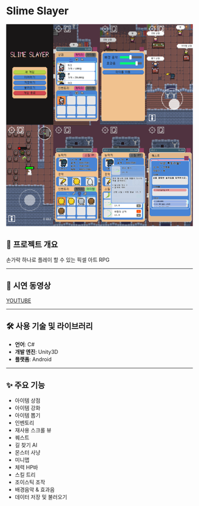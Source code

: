 # Slime Slayer

<div align="center">
  <img src="https://raw.githubusercontent.com/khc24/SlimeSlayer/main/slimeslayer.png" width="600">
</div>



## 📌 프로젝트 개요
손가락 하나로 플레이 할 수 있는 픽셀 아트 RPG 

---

## 🎥 시연 동영상
[YOUTUBE](https://youtu.be/h66sKDTNSVk)

---

## 🛠️ 사용 기술 및 라이브러리 
- **언어**: C#
- **개발 엔진**: Unity3D  
- **플랫폼**: Android

---

## ✨ 주요 기능
- 아이템 상점
- 아이템 강화
- 아이템 뽑기
- 인벤토리
- 재사용 스크롤 뷰
- 퀘스트
- 길 찾기 AI
- 몬스터 사냥
- 미니맵
- 체력 HP바
- 스킬 트리
- 조이스틱 조작
- 배경음악 & 효과음
- 데이터 저장 및 불러오기


